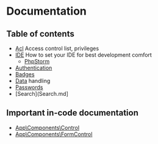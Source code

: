Documentation
=============

Table of contents
-----------------

- [Acl](acl.md) Access control list, privileges
- [IDE](IDE/) How to set your IDE for best development comfort
  - [PhpStorm](IDE/PhpStorm.md)
- [Authentication](authentication.md)
- [Badges](badges.md)
- [Data](data.md) handling
- [Passwords](password.md)
- [Search](Search.md]

Important in-code documentation
-------------------------------

- [App\Components\Control](https://github.com/KhanovaSkola/khanovaskola-v3/blob/master/app/components/Control.php#L13-L26)
- [App\Components\FormControl](https://github.com/KhanovaSkola/khanovaskola-v3/blob/master/app/components/FormControl.php#L11-L19)
